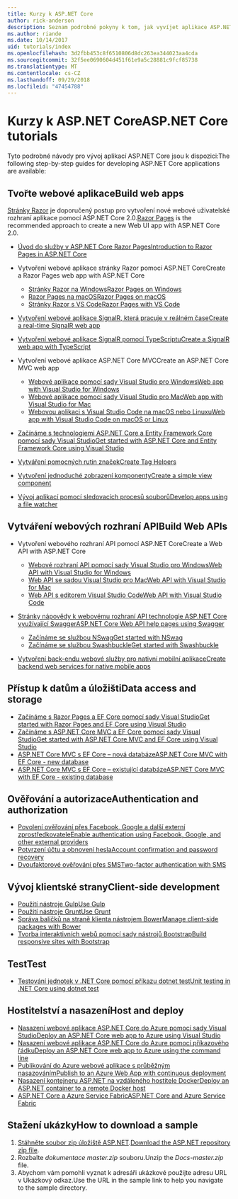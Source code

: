 ```yaml
---
title: Kurzy k ASP.NET Core
author: rick-anderson
description: Seznam podrobné pokyny k tom, jak vyvíjet aplikace ASP.NET Core.
ms.author: riande
ms.date: 10/14/2017
uid: tutorials/index
ms.openlocfilehash: 3d2fbb453c8f6510806d8dc263ea344023aa4cda
ms.sourcegitcommit: 32f5ee0690604d451f61e9a5c28881c9fcf85738
ms.translationtype: MT
ms.contentlocale: cs-CZ
ms.lasthandoff: 09/29/2018
ms.locfileid: "47454788"
---
```

# <a name="aspnet-core-tutorials"></a><span data-ttu-id="b50d5-103">Kurzy k ASP.NET Core</span><span class="sxs-lookup"><span data-stu-id="b50d5-103">ASP.NET Core tutorials</span></span>

<span data-ttu-id="b50d5-104">Tyto podrobné návody pro vývoj aplikací ASP.NET Core jsou k dispozici:</span><span class="sxs-lookup"><span data-stu-id="b50d5-104">The following step-by-step guides for developing ASP.NET Core applications are available:</span></span>

## <a name="build-web-apps"></a><span data-ttu-id="b50d5-105">Tvořte webové aplikace</span><span class="sxs-lookup"><span data-stu-id="b50d5-105">Build web apps</span></span>

<span data-ttu-id="b50d5-106">[Stránky Razor](xref:razor-pages/index) je doporučený postup pro vytvoření nové webové uživatelské rozhraní aplikace pomocí ASP.NET Core 2.0.</span><span class="sxs-lookup"><span data-stu-id="b50d5-106">[Razor Pages](xref:razor-pages/index) is the recommended approach to create a new Web UI app with ASP.NET Core 2.0.</span></span>

* [<span data-ttu-id="b50d5-107">Úvod do služby v ASP.NET Core Razor Pages</span><span class="sxs-lookup"><span data-stu-id="b50d5-107">Introduction to Razor Pages in ASP.NET Core</span></span>](xref:razor-pages/index)
* <span data-ttu-id="b50d5-108">Vytvoření webové aplikace stránky Razor pomocí ASP.NET Core</span><span class="sxs-lookup"><span data-stu-id="b50d5-108">Create a Razor Pages web app with ASP.NET Core</span></span>

   * [<span data-ttu-id="b50d5-109">Stránky Razor na Windows</span><span class="sxs-lookup"><span data-stu-id="b50d5-109">Razor Pages on Windows</span></span>](xref:tutorials/razor-pages/index)
   * [<span data-ttu-id="b50d5-110">Razor Pages na macOS</span><span class="sxs-lookup"><span data-stu-id="b50d5-110">Razor Pages on macOS</span></span>](xref:tutorials/razor-pages-mac/index)
   * [<span data-ttu-id="b50d5-111">Stránky Razor s VS Code</span><span class="sxs-lookup"><span data-stu-id="b50d5-111">Razor Pages with VS Code</span></span>](xref:tutorials/razor-pages-vsc/index)  

* [<span data-ttu-id="b50d5-112">Vytvoření webové aplikace SignalR, která pracuje v reálném čase</span><span class="sxs-lookup"><span data-stu-id="b50d5-112">Create a real-time SignalR web app</span></span>](xref:tutorials/signalr)
* [<span data-ttu-id="b50d5-113">Vytvoření webové aplikace SignalR pomocí TypeScriptu</span><span class="sxs-lookup"><span data-stu-id="b50d5-113">Create a SignalR web app with TypeScript</span></span>](xref:tutorials/signalr-typescript-webpack)

* <span data-ttu-id="b50d5-114">Vytvoření webové aplikace ASP.NET Core MVC</span><span class="sxs-lookup"><span data-stu-id="b50d5-114">Create an ASP.NET Core MVC web app</span></span>

   * [<span data-ttu-id="b50d5-115">Webové aplikace pomocí sady Visual Studio pro Windows</span><span class="sxs-lookup"><span data-stu-id="b50d5-115">Web app with Visual Studio for Windows</span></span>](xref:tutorials/first-mvc-app/index)
   * [<span data-ttu-id="b50d5-116">Webové aplikace pomocí sady Visual Studio pro Mac</span><span class="sxs-lookup"><span data-stu-id="b50d5-116">Web app with Visual Studio for Mac</span></span>](xref:tutorials/first-mvc-app-mac/index)
   * [<span data-ttu-id="b50d5-117">Webovou aplikaci s Visual Studio Code na macOS nebo Linuxu</span><span class="sxs-lookup"><span data-stu-id="b50d5-117">Web app with Visual Studio Code on macOS or Linux</span></span>](xref:tutorials/first-mvc-app-xplat/index)

* [<span data-ttu-id="b50d5-118">Začínáme s technologiemi ASP.NET Core a Entity Framework Core pomocí sady Visual Studio</span><span class="sxs-lookup"><span data-stu-id="b50d5-118">Get started with ASP.NET Core and Entity Framework Core using Visual Studio</span></span>](xref:data/ef-mvc/index)
* [<span data-ttu-id="b50d5-119">Vytváření pomocných rutin značek</span><span class="sxs-lookup"><span data-stu-id="b50d5-119">Create Tag Helpers</span></span>](xref:mvc/views/tag-helpers/authoring)
* [<span data-ttu-id="b50d5-120">Vytvoření jednoduché zobrazení komponenty</span><span class="sxs-lookup"><span data-stu-id="b50d5-120">Create a simple view component</span></span>](xref:mvc/views/view-components#walkthrough-creating-a-simple-view-component)
* [<span data-ttu-id="b50d5-121">Vývoj aplikací pomocí sledovacích procesů souborů</span><span class="sxs-lookup"><span data-stu-id="b50d5-121">Develop apps using a file watcher</span></span>](xref:tutorials/dotnet-watch)

## <a name="build-web-apis"></a><span data-ttu-id="b50d5-122">Vytváření webových rozhraní API</span><span class="sxs-lookup"><span data-stu-id="b50d5-122">Build Web APIs</span></span>

* <span data-ttu-id="b50d5-123">Vytvoření webového rozhraní API pomocí ASP.NET Core</span><span class="sxs-lookup"><span data-stu-id="b50d5-123">Create a Web API with ASP.NET Core</span></span>

  * [<span data-ttu-id="b50d5-124">Webové rozhraní API pomocí sady Visual Studio pro Windows</span><span class="sxs-lookup"><span data-stu-id="b50d5-124">Web API with Visual Studio for Windows</span></span>](xref:tutorials/first-web-api)
  * [<span data-ttu-id="b50d5-125">Web API se sadou Visual Studio pro Mac</span><span class="sxs-lookup"><span data-stu-id="b50d5-125">Web API with Visual Studio for Mac</span></span>](xref:tutorials/first-web-api-mac)
  * [<span data-ttu-id="b50d5-126">Web API s editorem Visual Studio Code</span><span class="sxs-lookup"><span data-stu-id="b50d5-126">Web API with Visual Studio Code</span></span>](xref:tutorials/web-api-vsc)

* [<span data-ttu-id="b50d5-127">Stránky nápovědy k webovému rozhraní API technologie ASP.NET Core využívající Swagger</span><span class="sxs-lookup"><span data-stu-id="b50d5-127">ASP.NET Core Web API help pages using Swagger</span></span>](xref:tutorials/web-api-help-pages-using-swagger)
  * [<span data-ttu-id="b50d5-128">Začínáme se službou NSwag</span><span class="sxs-lookup"><span data-stu-id="b50d5-128">Get started with NSwag</span></span>](xref:tutorials/get-started-with-nswag)
  * [<span data-ttu-id="b50d5-129">Začínáme se službou Swashbuckle</span><span class="sxs-lookup"><span data-stu-id="b50d5-129">Get started with Swashbuckle</span></span>](xref:tutorials/get-started-with-swashbuckle)

* [<span data-ttu-id="b50d5-130">Vytvoření back-endu webové služby pro nativní mobilní aplikace</span><span class="sxs-lookup"><span data-stu-id="b50d5-130">Create backend web services for native mobile apps</span></span>](xref:mobile/native-mobile-backend)

## <a name="data-access-and-storage"></a><span data-ttu-id="b50d5-131">Přístup k datům a úložišti</span><span class="sxs-lookup"><span data-stu-id="b50d5-131">Data access and storage</span></span>

* [<span data-ttu-id="b50d5-132">Začínáme s Razor Pages a EF Core pomocí sady Visual Studio</span><span class="sxs-lookup"><span data-stu-id="b50d5-132">Get started with Razor Pages and EF Core using Visual Studio</span></span>](xref:data/ef-rp/intro)
* [<span data-ttu-id="b50d5-133">Začínáme s ASP.NET Core MVC a EF Core pomocí sady Visual Studio</span><span class="sxs-lookup"><span data-stu-id="b50d5-133">Get started with ASP.NET Core MVC and EF Core using Visual Studio</span></span>](xref:data/ef-mvc/index)
* [<span data-ttu-id="b50d5-134">ASP.NET Core MVC s EF Core – nová databáze</span><span class="sxs-lookup"><span data-stu-id="b50d5-134">ASP.NET Core MVC with EF Core - new database</span></span>](/ef/core/get-started/aspnetcore/new-db)
* [<span data-ttu-id="b50d5-135">ASP.NET Core MVC s EF Core – existující databáze</span><span class="sxs-lookup"><span data-stu-id="b50d5-135">ASP.NET Core MVC with EF Core - existing database</span></span>](/ef/core/get-started/aspnetcore/existing-db)

## <a name="authentication-and-authorization"></a><span data-ttu-id="b50d5-136">Ověřování a autorizace</span><span class="sxs-lookup"><span data-stu-id="b50d5-136">Authentication and authorization</span></span>

* [<span data-ttu-id="b50d5-137">Povolení ověřování přes Facebook, Google a další externí zprostředkovatele</span><span class="sxs-lookup"><span data-stu-id="b50d5-137">Enable authentication using Facebook, Google, and other external providers</span></span>](xref:security/authentication/social/index)
* [<span data-ttu-id="b50d5-138">Potvrzení účtu a obnovení hesla</span><span class="sxs-lookup"><span data-stu-id="b50d5-138">Account confirmation and password recovery</span></span>](xref:security/authentication/accconfirm)
* [<span data-ttu-id="b50d5-139">Dvoufaktorové ověřování přes SMS</span><span class="sxs-lookup"><span data-stu-id="b50d5-139">Two-factor authentication with SMS</span></span>](xref:security/authentication/2fa)

## <a name="client-side-development"></a><span data-ttu-id="b50d5-140">Vývoj klientské strany</span><span class="sxs-lookup"><span data-stu-id="b50d5-140">Client-side development</span></span>

* [<span data-ttu-id="b50d5-141">Použití nástroje Gulp</span><span class="sxs-lookup"><span data-stu-id="b50d5-141">Use Gulp</span></span>](xref:client-side/using-gulp)
* [<span data-ttu-id="b50d5-142">Použití nástroje Grunt</span><span class="sxs-lookup"><span data-stu-id="b50d5-142">Use Grunt</span></span>](xref:client-side/using-grunt)
* [<span data-ttu-id="b50d5-143">Správa balíčků na straně klienta nástrojem Bower</span><span class="sxs-lookup"><span data-stu-id="b50d5-143">Manage client-side packages with Bower</span></span>](xref:client-side/bower)
* [<span data-ttu-id="b50d5-144">Tvorba interaktivních webů pomocí sady nástrojů Bootstrap</span><span class="sxs-lookup"><span data-stu-id="b50d5-144">Build responsive sites with Bootstrap</span></span>](xref:client-side/bootstrap)

## <a name="test"></a><span data-ttu-id="b50d5-145">Test</span><span class="sxs-lookup"><span data-stu-id="b50d5-145">Test</span></span>

* [<span data-ttu-id="b50d5-146">Testování jednotek v .NET Core pomocí příkazu dotnet test</span><span class="sxs-lookup"><span data-stu-id="b50d5-146">Unit testing in .NET Core using dotnet test</span></span>](/dotnet/articles/core/testing/unit-testing-with-dotnet-test)

## <a name="host-and-deploy"></a><span data-ttu-id="b50d5-147">Hostitelství a nasazení</span><span class="sxs-lookup"><span data-stu-id="b50d5-147">Host and deploy</span></span>

* [<span data-ttu-id="b50d5-148">Nasazení webové aplikace ASP.NET Core do Azure pomocí sady Visual Studio</span><span class="sxs-lookup"><span data-stu-id="b50d5-148">Deploy an ASP.NET Core web app to Azure using Visual Studio</span></span>](xref:tutorials/publish-to-azure-webapp-using-vs)
* [<span data-ttu-id="b50d5-149">Nasazení webové aplikace ASP.NET Core do Azure pomocí příkazového řádku</span><span class="sxs-lookup"><span data-stu-id="b50d5-149">Deploy an ASP.NET Core web app to Azure using the command line</span></span>](/azure/app-service/app-service-web-get-started-dotnet)
* [<span data-ttu-id="b50d5-150">Publikování do Azure webové aplikace s průběžným nasazováním</span><span class="sxs-lookup"><span data-stu-id="b50d5-150">Publish to an Azure Web App with continuous deployment</span></span>](xref:host-and-deploy/azure-apps/azure-continuous-deployment)
* [<span data-ttu-id="b50d5-151">Nasazení kontejneru ASP.NET na vzdáleného hostitele Docker</span><span class="sxs-lookup"><span data-stu-id="b50d5-151">Deploy an ASP.NET container to a remote Docker host</span></span>](/azure/vs-azure-tools-docker-hosting-web-apps-in-docker)
* [<span data-ttu-id="b50d5-152">ASP.NET Core a Azure Service Fabric</span><span class="sxs-lookup"><span data-stu-id="b50d5-152">ASP.NET Core and Azure Service Fabric</span></span>](/azure/service-fabric/service-fabric-add-a-web-frontend)

<a name="download"></a>
## <a name="how-to-download-a-sample"></a><span data-ttu-id="b50d5-153">Stažení ukázky</span><span class="sxs-lookup"><span data-stu-id="b50d5-153">How to download a sample</span></span>

1. <span data-ttu-id="b50d5-154">[Stáhněte soubor zip úložiště ASP.NET](https://codeload.github.com/aspnet/Docs/zip/master).</span><span class="sxs-lookup"><span data-stu-id="b50d5-154">[Download the ASP.NET repository zip file](https://codeload.github.com/aspnet/Docs/zip/master).</span></span>
1. <span data-ttu-id="b50d5-155">Rozbalte *dokumentace master.zip* souboru.</span><span class="sxs-lookup"><span data-stu-id="b50d5-155">Unzip the *Docs-master.zip* file.</span></span>
1. <span data-ttu-id="b50d5-156">Abychom vám pomohli vyznat k adresáři ukázkové použijte adresu URL v Ukázkový odkaz.</span><span class="sxs-lookup"><span data-stu-id="b50d5-156">Use the URL in the sample link to help you navigate to the sample directory.</span></span>
